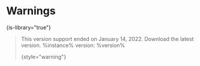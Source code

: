 # Warnings
{is-library="true"}

<snippet id="generic_warning">

> This version support ended on January 14, 2022.
> Download the latest version.
> %instance% version: %version%
>
>{style="warning"}

</snippet>
